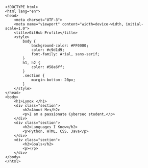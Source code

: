 
    <!DOCTYPE html>
    <html lang="en">
    <head>
        <meta charset="UTF-8">
        <meta name="viewport" content="width=device-width, initial-scale=1.0">
        <title>GitHub Profile</title>
        <style>
            body {
                background-color: #FF0000;
                color: #c9d1d9;
                font-family: Arial, sans-serif;
            }
            h1, h2 {
                color: #58a6ff;
            }
            .section {
                margin-bottom: 20px;
            }
        </style>
    </head>
    <body>
        <h1>Lynox </h1>
        <div class="section">
            <h2>About Me</h2>
            <p>I am a passionate Cybersec student,</p>
        </div>
        <div class="section">
            <h2>Languages I Know</h2>
            <p>Python, HTML, CSS, Java</p>
        </div>
        <div class="section">
            <h2>Goals</h2>
            <p></p>
        </div>
    </body>
    </html>
    
